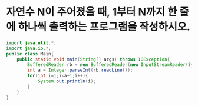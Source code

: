 # 자연수 N이 주어졌을 때, 1부터 N까지 한 줄에 하나씩 출력하는 프로그램을 작성하시오.

```java
import java.util.*;
import java.io.*;
public class Main{
    public static void main(String[] args) throws IOException{
        BufferedReader rb = new BufferedReader(new InputStreamReader(System.in));
        int a = Integer.parseInt(rb.readLine());
        for(int i=1;i<a+1;i++){
            System.out.println(i);
        }
    }
}
```